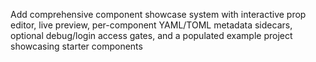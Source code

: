 Add comprehensive component showcase system with interactive prop editor, live preview, per-component YAML/TOML metadata sidecars, optional debug/login access gates, and a populated example project showcasing starter components
